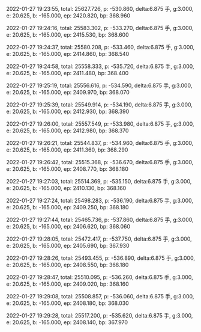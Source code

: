 2022-01-27 19:23:55, total: 25627.726, p: -530.860, delta:6.875 手, g:3.000, e: 20.625, b: -165.000, ep: 2420.820, bp: 368.960

2022-01-27 19:24:16, total: 25583.302, p: -533.270, delta:6.875 手, g:3.000, e: 20.625, b: -165.000, ep: 2415.530, bp: 368.600

2022-01-27 19:24:37, total: 25580.208, p: -533.460, delta:6.875 手, g:3.000, e: 20.625, b: -165.000, ep: 2414.860, bp: 368.540

2022-01-27 19:24:58, total: 25558.333, p: -535.720, delta:6.875 手, g:3.000, e: 20.625, b: -165.000, ep: 2411.480, bp: 368.400

2022-01-27 19:25:19, total: 25556.616, p: -534.590, delta:6.875 手, g:3.000, e: 20.625, b: -165.000, ep: 2409.970, bp: 368.070

2022-01-27 19:25:39, total: 25549.914, p: -534.190, delta:6.875 手, g:3.000, e: 20.625, b: -165.000, ep: 2412.930, bp: 368.390

2022-01-27 19:26:00, total: 25557.549, p: -533.980, delta:6.875 手, g:3.000, e: 20.625, b: -165.000, ep: 2412.980, bp: 368.370

2022-01-27 19:26:21, total: 25544.837, p: -534.960, delta:6.875 手, g:3.000, e: 20.625, b: -165.000, ep: 2411.360, bp: 368.290

2022-01-27 19:26:42, total: 25515.368, p: -536.670, delta:6.875 手, g:3.000, e: 20.625, b: -165.000, ep: 2408.770, bp: 368.180

2022-01-27 19:27:03, total: 25514.369, p: -535.150, delta:6.875 手, g:3.000, e: 20.625, b: -165.000, ep: 2410.130, bp: 368.160

2022-01-27 19:27:24, total: 25498.283, p: -536.190, delta:6.875 手, g:3.000, e: 20.625, b: -165.000, ep: 2409.250, bp: 368.180

2022-01-27 19:27:44, total: 25465.736, p: -537.860, delta:6.875 手, g:3.000, e: 20.625, b: -165.000, ep: 2406.620, bp: 368.060

2022-01-27 19:28:05, total: 25472.417, p: -537.750, delta:6.875 手, g:3.000, e: 20.625, b: -165.000, ep: 2405.690, bp: 367.930

2022-01-27 19:28:26, total: 25493.455, p: -536.890, delta:6.875 手, g:3.000, e: 20.625, b: -165.000, ep: 2408.550, bp: 368.180

2022-01-27 19:28:47, total: 25510.095, p: -536.260, delta:6.875 手, g:3.000, e: 20.625, b: -165.000, ep: 2409.020, bp: 368.160

2022-01-27 19:29:08, total: 25508.857, p: -536.060, delta:6.875 手, g:3.000, e: 20.625, b: -165.000, ep: 2408.180, bp: 368.030

2022-01-27 19:29:28, total: 25517.200, p: -535.620, delta:6.875 手, g:3.000, e: 20.625, b: -165.000, ep: 2408.140, bp: 367.970